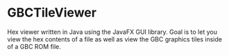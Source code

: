 # GBCTileViewer

Hex viewer written in Java using the JavaFX GUI library. Goal is to let you view the hex contents of a file as well as view the GBC graphics tiles inside of a GBC ROM file.
